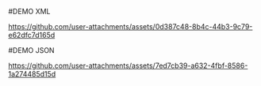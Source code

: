 #DEMO XML


https://github.com/user-attachments/assets/0d387c48-8b4c-44b3-9c79-e62dfc7d165d

#DEMO JSON


https://github.com/user-attachments/assets/7ed7cb39-a632-4fbf-8586-1a274485d15d


